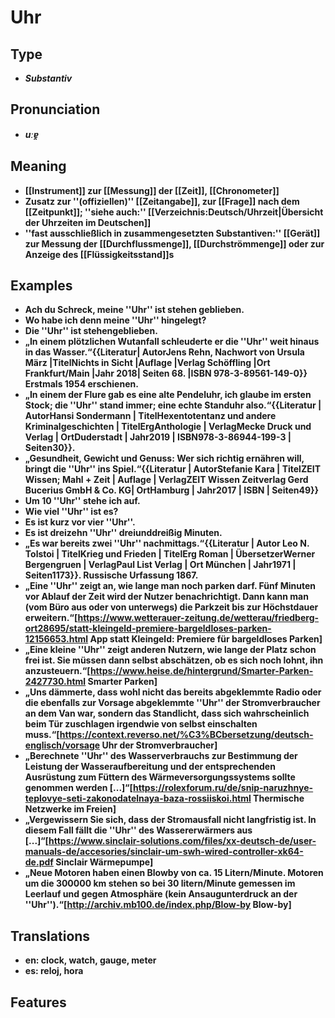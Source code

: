 # Uhr 
## Type 
- _**Substantiv**_ 
## Pronunciation 
- _**uːɐ̯**_ 
## Meaning 
- **[[Instrument]] zur [[Messung]] der [[Zeit]], [[Chronometer]]** 
- **Zusatz zur ''(offiziellen)'' [[Zeitangabe]], zur [[Frage]] nach dem [[Zeitpunkt]]; ''siehe auch:'' [[Verzeichnis:Deutsch/Uhrzeit|Übersicht der Uhrzeiten im Deutschen]]** 
- **''fast ausschließlich in zusammengesetzten Substantiven:'' [[Gerät]] zur Messung der [[Durchflussmenge]], [[Durchströmmenge]] oder zur Anzeige des [[Flüssigkeitsstand]]s** 
## Examples 
- **Ach du Schreck, meine ''Uhr'' ist stehen geblieben.** 
- **Wo habe ich denn meine ''Uhr'' hingelegt?** 
- **Die ''Uhr'' ist stehengeblieben.** 
- **„In einem plötzlichen Wutanfall schleuderte er die ''Uhr'' weit hinaus in das Wasser.“<ref>{{Literatur| AutorJens Rehn, Nachwort von Ursula März |TitelNichts in Sicht |Auflage |Verlag Schöffling |Ort  Frankfurt/Main |Jahr 2018| Seiten 68. |ISBN 978-3-89561-149-0}} Erstmals 1954 erschienen.</ref>** 
- **„In einem der Flure gab es eine alte Pendeluhr, ich glaube im ersten Stock; die ''Uhr'' stand immer; eine echte Standuhr also.“<ref>{{Literatur | AutorHansi Sondermann | TitelHexentotentanz und andere Kriminalgeschichten | TitelErgAnthologie | VerlagMecke Druck und Verlag | OrtDuderstadt | Jahr2019 | ISBN978-3-86944-199-3 | Seiten30}}.</ref>** 
- **„Gesundheit, Gewicht und Genuss: Wer sich richtig ernähren will, bringt die ''Uhr'' ins Spiel.“<ref>{{Literatur | AutorStefanie Kara | TitelZEIT Wissen; Mahl + Zeit | Auflage | VerlagZEIT Wissen Zeitverlag Gerd Bucerius GmbH & Co. KG| OrtHamburg | Jahr2017 | ISBN | Seiten49}}</ref>** 
- **Um 10 ''Uhr'' stehe ich auf.** 
- **Wie viel ''Uhr'' ist es?** 
- **Es ist kurz vor vier ''Uhr''.** 
- **Es ist dreizehn ''Uhr'' dreiunddreißig Minuten.** 
- **„Es war bereits zwei ''Uhr'' nachmittags.“<ref>{{Literatur | Autor Leo N. Tolstoi | TitelKrieg und Frieden | TitelErg Roman | ÜbersetzerWerner Bergengruen | VerlagPaul List Verlag | Ort München | Jahr1971 | Seiten1173}}. Russische Urfassung 1867.</ref>** 
- **„Eine ''Uhr'' zeigt an, wie lange man noch parken darf. Fünf Minuten vor Ablauf der Zeit wird der Nutzer benachrichtigt. Dann kann man (vom Büro aus oder von unterwegs) die Parkzeit bis zur Höchstdauer erweitern.“<ref>[https://www.wetterauer-zeitung.de/wetterau/friedberg-ort28695/statt-kleingeld-premiere-bargeldloses-parken-12156653.html App statt Kleingeld: Premiere für bargeldloses Parken]</ref>** 
- **„Eine kleine ''Uhr'' zeigt anderen Nutzern, wie lange der Platz schon frei ist. Sie müssen dann selbst abschätzen, ob es sich noch lohnt, ihn anzusteuern.“<ref>[https://www.heise.de/hintergrund/Smarter-Parken-2427730.html Smarter Parken]</ref>** 
- **„Uns dämmerte, dass wohl nicht das bereits abgeklemmte Radio oder die ebenfalls zur Vorsage abgeklemmte ''Uhr'' der Stromverbraucher an dem Van war, sondern das Standlicht, dass sich wahrscheinlich beim Tür zuschlagen irgendwie von selbst einschalten muss.“<ref>[https://context.reverso.net/%C3%BCbersetzung/deutsch-englisch/vorsage Uhr der Stromverbraucher]</ref>** 
- **„Berechnete ''Uhr'' des Wasserverbrauchs zur Bestimmung der Leistung der Wasseraufbereitung und der entsprechenden Ausrüstung zum Füttern des Wärmeversorgungssystems sollte genommen werden [...]“<ref>[https://rolexforum.ru/de/snip-naruzhnye-teplovye-seti-zakonodatelnaya-baza-rossiiskoi.html Thermische Netzwerke im Freien]</ref>** 
- **„Vergewissern Sie sich, dass der Stromausfall nicht langfristig ist. In diesem Fall fällt die ''Uhr'' des Wassererwärmers aus [...]“<ref>[https://www.sinclair-solutions.com/files/xx-deutsch-de/user-manuals-de/accesories/sinclair-um-swh-wired-controller-xk64-de.pdf Sinclair Wärmepumpe]</ref>** 
- **„Neue Motoren haben einen Blowby von ca. 15 Litern/Minute. Motoren um die 300000 km stehen so bei 30 litern/Minute gemessen im Leerlauf und gegen Atmosphäre (kein Ansaugunterdruck an der ''Uhr'').“<ref>[http://archiv.mb100.de/index.php/Blow-by Blow-by]</ref>** 
## Translations 
- **en: clock, watch, gauge, meter** 
- **es: reloj, hora** 
## Features 

